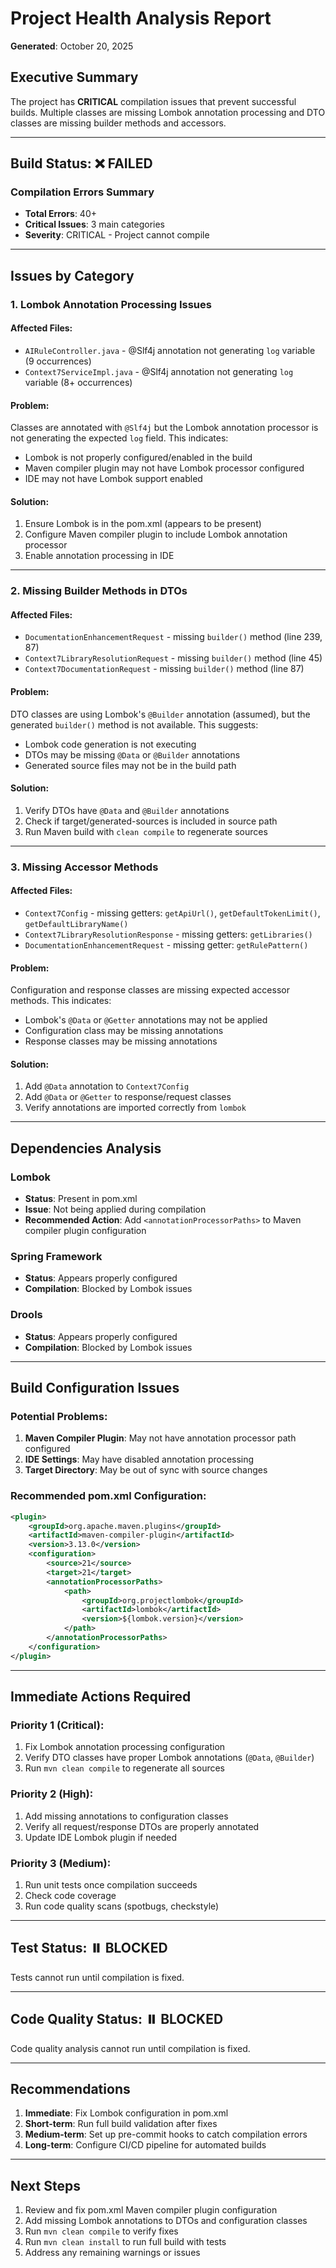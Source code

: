 # Project Health Analysis Report
**Generated**: October 20, 2025

## Executive Summary
The project has **CRITICAL** compilation issues that prevent successful builds. Multiple classes are missing Lombok annotation processing and DTO classes are missing builder methods and accessors.

---

## Build Status: ❌ FAILED

### Compilation Errors Summary
- **Total Errors**: 40+
- **Critical Issues**: 3 main categories
- **Severity**: CRITICAL - Project cannot compile

---

## Issues by Category

### 1. Lombok Annotation Processing Issues

#### Affected Files:
- `AIRuleController.java` - @Slf4j annotation not generating `log` variable (9 occurrences)
- `Context7ServiceImpl.java` - @Slf4j annotation not generating `log` variable (8+ occurrences)

#### Problem:
Classes are annotated with `@Slf4j` but the Lombok annotation processor is not generating the expected `log` field. This indicates:
- Lombok is not properly configured/enabled in the build
- Maven compiler plugin may not have Lombok processor configured
- IDE may not have Lombok support enabled

#### Solution:
1. Ensure Lombok is in the pom.xml (appears to be present)
2. Configure Maven compiler plugin to include Lombok annotation processor
3. Enable annotation processing in IDE

---

### 2. Missing Builder Methods in DTOs

#### Affected Files:
- `DocumentationEnhancementRequest` - missing `builder()` method (line 239, 87)
- `Context7LibraryResolutionRequest` - missing `builder()` method (line 45)
- `Context7DocumentationRequest` - missing `builder()` method (line 87)

#### Problem:
DTO classes are using Lombok's `@Builder` annotation (assumed), but the generated `builder()` method is not available. This suggests:
- Lombok code generation is not executing
- DTOs may be missing `@Data` or `@Builder` annotations
- Generated source files may not be in the build path

#### Solution:
1. Verify DTOs have `@Data` and `@Builder` annotations
2. Check if target/generated-sources is included in source path
3. Run Maven build with `clean compile` to regenerate sources

---

### 3. Missing Accessor Methods

#### Affected Files:
- `Context7Config` - missing getters: `getApiUrl()`, `getDefaultTokenLimit()`, `getDefaultLibraryName()`
- `Context7LibraryResolutionResponse` - missing getters: `getLibraries()`
- `DocumentationEnhancementRequest` - missing getter: `getRulePattern()`

#### Problem:
Configuration and response classes are missing expected accessor methods. This indicates:
- Lombok's `@Data` or `@Getter` annotations may not be applied
- Configuration class may be missing annotations
- Response classes may be missing annotations

#### Solution:
1. Add `@Data` annotation to `Context7Config`
2. Add `@Data` or `@Getter` to response/request classes
3. Verify annotations are imported correctly from `lombok`

---

## Dependencies Analysis

### Lombok
- **Status**: Present in pom.xml
- **Issue**: Not being applied during compilation
- **Recommended Action**: Add `<annotationProcessorPaths>` to Maven compiler plugin configuration

### Spring Framework
- **Status**: Appears properly configured
- **Compilation**: Blocked by Lombok issues

### Drools
- **Status**: Appears properly configured
- **Compilation**: Blocked by Lombok issues

---

## Build Configuration Issues

### Potential Problems:
1. **Maven Compiler Plugin**: May not have annotation processor path configured
2. **IDE Settings**: May have disabled annotation processing
3. **Target Directory**: May be out of sync with source changes

### Recommended pom.xml Configuration:

```xml
<plugin>
    <groupId>org.apache.maven.plugins</groupId>
    <artifactId>maven-compiler-plugin</artifactId>
    <version>3.13.0</version>
    <configuration>
        <source>21</source>
        <target>21</target>
        <annotationProcessorPaths>
            <path>
                <groupId>org.projectlombok</groupId>
                <artifactId>lombok</artifactId>
                <version>${lombok.version}</version>
            </path>
        </annotationProcessorPaths>
    </configuration>
</plugin>
```

---

## Immediate Actions Required

### Priority 1 (Critical):
1. Fix Lombok annotation processing configuration
2. Verify DTO classes have proper Lombok annotations (`@Data`, `@Builder`)
3. Run `mvn clean compile` to regenerate all sources

### Priority 2 (High):
1. Add missing annotations to configuration classes
2. Verify all request/response DTOs are properly annotated
3. Update IDE Lombok plugin if needed

### Priority 3 (Medium):
1. Run unit tests once compilation succeeds
2. Check code coverage
3. Run code quality scans (spotbugs, checkstyle)

---

## Test Status: ⏸️ BLOCKED
Tests cannot run until compilation is fixed.

---

## Code Quality Status: ⏸️ BLOCKED
Code quality analysis cannot run until compilation is fixed.

---

## Recommendations

1. **Immediate**: Fix Lombok configuration in pom.xml
2. **Short-term**: Run full build validation after fixes
3. **Medium-term**: Set up pre-commit hooks to catch compilation errors
4. **Long-term**: Configure CI/CD pipeline for automated builds

---

## Next Steps

1. Review and fix pom.xml Maven compiler plugin configuration
2. Add missing Lombok annotations to DTOs and configuration classes
3. Run `mvn clean compile` to verify fixes
4. Run `mvn clean install` to run full build with tests
5. Address any remaining warnings or issues


